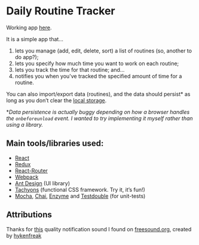Daily Routine Tracker
========================================

Working app [here](https://chrisregner.github.io/daily-routines-tracker).

It is a simple app that...

1. lets you manage (add, edit, delete, sort) a list of routines (so, another to do app?);
2. lets you specify how much time you want to work on each routine;
3. lets you track the time for that routine; and...
4. notifies you when you've tracked the specified amount of time for a routine.

You can also import/export data (routines), and the data should persist&ast; as long as you don’t clear the [local storage](https://developer.mozilla.org/en/docs/Web/API/Window/localStorage).

&ast;*Data persistence is actually buggy depending on how a browser handles the `onbeforeunload` event. I wanted to try implementing it myself rather than using a library.*

## Main tools/libraries used:

- [React](https://facebook.github.io/react/)
- [Redux](http://redux.js.org/)
- [React-Router](https://reacttraining.com/react-router/)
- [Webpack](https://webpack.js.org/)
- [Ant Design](https://ant.design/) (UI library)
- [Tachyons](http://tachyons.io/) (functional CSS framework. Try it, it’s fun!)
- [Mocha](https://mochajs.org/), [Chai](http://chaijs.com/api/bdd/), [Enzyme](http://airbnb.io/enzyme/) and [Testdouble](https://github.com/testdouble/testdouble.js/) (for unit-tests)


## Attributions

Thanks for [this](https://freesound.org/people/hykenfreak/sounds/202029/) quality notification sound I found on [freesound.org](https://freesound.org/), created by [hykenfreak](https://freesound.org/people/hykenfreak/)

